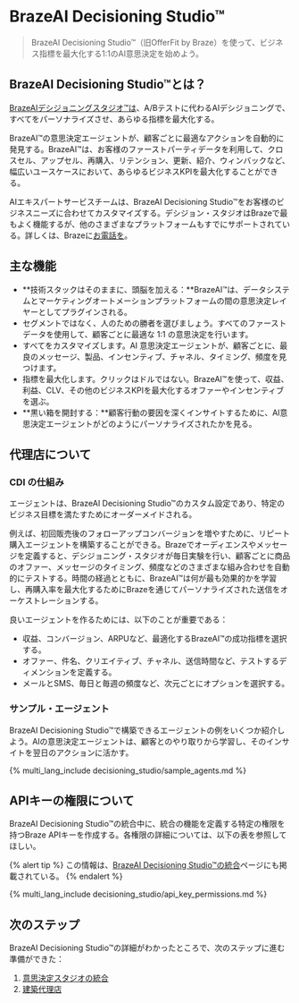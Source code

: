 # BrazeAI Decisioning Studio™

> BrazeAI Decisioning Studio™（旧OfferFit by Braze）を使って、ビジネス指標を最大化する1:1のAI意思決定を始めよう。

## BrazeAI Decisioning Studio™とは？

[BrazeAIデシジョニングスタジオ™は](https://www.braze.com/product/brazeai-decisioning-studio/)、A/Bテストに代わるAIデシジョニングで、すべてをパーソナライズさせ、あらゆる指標を最大化する。

BrazeAI™の意思決定エージェントが、顧客ごとに最適なアクションを自動的に発見する。BrazeAI™は、お客様のファーストパーティデータを利用して、クロスセル、アップセル、再購入、リテンション、更新、紹介、ウィンバックなど、幅広いユースケースにおいて、あらゆるビジネスKPIを最大化することができる。

AIエキスパートサービスチームは、BrazeAI Decisioning Studio™をお客様のビジネスニーズに合わせてカスタマイズする。デシジョン・スタジオはBrazeで最もよく機能するが、他のさまざまなプラットフォームもすでにサポートされている。詳しくは、Brazeに[お電話を](https://www.braze.com/get-started/)。

## 主な機能

- **技術スタックはそのままに、頭脳を加える：**BrazeAI™は、データシステムとマーケティングオートメーションプラットフォームの間の意思決定レイヤーとしてプラグインされる。
- セグメントではなく、人のための勝者を選びましょう。すべてのファーストデータを使用して、顧客ごとに最適な 1:1 の意思決定を行います。
- すべてをカスタマイズします。AI 意思決定エージェントが、顧客ごとに、最良のメッセージ、製品、インセンティブ、チャネル、タイミング、頻度を見つけます。
- 指標を最大化します。クリックはドルではない。BrazeAI™を使って、収益、利益、CLV、その他のビジネスKPIを最大化するオファーやインセンティブを選ぶ。
- **黒い箱を開封する：**顧客行動の要因を深くインサイトするために、AI意思決定エージェントがどのようにパーソナライズされたかを見る。

## 代理店について

### CDI の仕組み

エージェントは、BrazeAI Decisioning Studio™のカスタム設定であり、特定のビジネス目標を満たすためにオーダーメイドされる。

例えば、初回販売後のフォローアップコンバージョンを増やすために、リピート購入エージェントを構築することができる。Brazeでオーディエンスやメッセージを定義すると、デシジョニング・スタジオが毎日実験を行い、顧客ごとに商品のオファー、メッセージのタイミング、頻度などのさまざまな組み合わせを自動的にテストする。時間の経過とともに、BrazeAI™は何が最も効果的かを学習し、再購入率を最大化するためにBrazeを通じてパーソナライズされた送信をオーケストレーションする。

良いエージェントを作るためには、以下のことが重要である：

- 収益、コンバージョン、ARPUなど、最適化するBrazeAI™の成功指標を選択する。
- オファー、件名、クリエイティブ、チャネル、送信時間など、テストするディメンションを定義する。
- メールとSMS、毎日と毎週の頻度など、次元ごとにオプションを選択する。

### サンプル・エージェント

BrazeAI Decisioning Studio™で構築できるエージェントの例をいくつか紹介しよう。AIの意思決定エージェントは、顧客とのやり取りから学習し、そのインサイトを翌日のアクションに活かす。

{% multi_lang_include decisioning_studio/sample_agents.md %}

## APIキーの権限について

BrazeAI Decisioning Studio™の統合中に、統合の機能を定義する特定の権限を持つBraze APIキーを作成する。各権限の詳細については、以下の表を参照してほしい。

{% alert tip %}
この情報は、[BrazeAI Decisioning Studio™の統合]({{site.baseurl}}/user_guide/brazeai/decisioning_studio/integration)ページにも掲載されている。
{% endalert %}

{% multi_lang_include decisioning_studio/api_key_permissions.md %}

## 次のステップ

BrazeAI Decisioning Studio™の詳細がわかったところで、次のステップに進む準備ができた：

1. [意思決定スタジオの統合]({{site.baseurl}}/user_guide/brazeai/decisioning_studio/integration/)
2. [建築代理店]({{site.baseurl}}/user_guide/brazeai/decisioning_studio/building_agents/)
